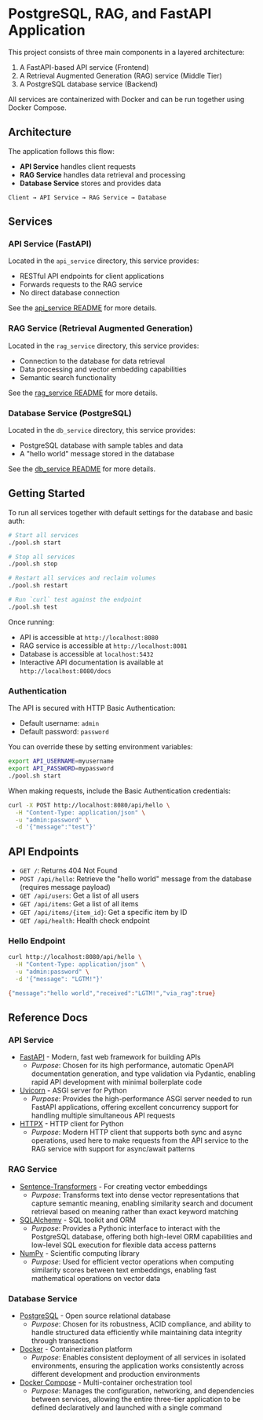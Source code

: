 # PostgreSQL, RAG, and FastAPI Application

This project consists of three main components in a layered architecture:
1. A FastAPI-based API service (Frontend)
2. A Retrieval Augmented Generation (RAG) service (Middle Tier)
3. A PostgreSQL database service (Backend)

All services are containerized with Docker and can be run together using Docker Compose.

## Architecture

The application follows this flow:
- **API Service** handles client requests
- **RAG Service** handles data retrieval and processing
- **Database Service** stores and provides data

```
Client → API Service → RAG Service → Database
```

## Services

### API Service (FastAPI)

Located in the `api_service` directory, this service provides:
- RESTful API endpoints for client applications
- Forwards requests to the RAG service
- No direct database connection

See the [api_service README](api_service/README.md) for more details.

### RAG Service (Retrieval Augmented Generation)

Located in the `rag_service` directory, this service provides:
- Connection to the database for data retrieval
- Data processing and vector embedding capabilities
- Semantic search functionality

See the [rag_service README](rag_service/README.md) for more details.

### Database Service (PostgreSQL)

Located in the `db_service` directory, this service provides:
- PostgreSQL database with sample tables and data
- A "hello world" message stored in the database

See the [db_service README](db_service/README.md) for more details.

## Getting Started

To run all services together with default settings for the database and basic auth:

```bash
# Start all services
./pool.sh start

# Stop all services
./pool.sh stop

# Restart all services and reclaim volumes
./pool.sh restart

# Run `curl` test against the endpoint
./pool.sh test
```

Once running:
- API is accessible at `http://localhost:8080`
- RAG service is accessible at `http://localhost:8081`
- Database is accessible at `localhost:5432`
- Interactive API documentation is available at `http://localhost:8080/docs`

### Authentication

The API is secured with HTTP Basic Authentication:
- Default username: `admin`
- Default password: `password`

You can override these by setting environment variables:
```bash
export API_USERNAME=myusername
export API_PASSWORD=mypassword
./pool.sh start
```

When making requests, include the Basic Authentication credentials:
```bash
curl -X POST http://localhost:8080/api/hello \
  -H "Content-Type: application/json" \
  -u "admin:password" \
  -d '{"message":"test"}'
```

## API Endpoints

- `GET /`: Returns 404 Not Found
- `POST /api/hello`: Retrieve the "hello world" message from the database (requires message payload)
- `GET /api/users`: Get a list of all users
- `GET /api/items`: Get a list of all items
- `GET /api/items/{item_id}`: Get a specific item by ID
- `GET /api/health`: Health check endpoint


### Hello Endpoint

```bash
curl http://localhost:8080/api/hello \
  -H "Content-Type: application/json" \
  -u "admin:password" \
  -d '{"message": "LGTM!"}'

{"message":"hello world","received":"LGTM!","via_rag":true}   
```

## Reference Docs

### API Service
- [FastAPI](https://fastapi.tiangolo.com/) - Modern, fast web framework for building APIs
  - *Purpose*: Chosen for its high performance, automatic OpenAPI documentation generation, and type validation via Pydantic, enabling rapid API development with minimal boilerplate code
- [Uvicorn](https://www.uvicorn.org/) - ASGI server for Python
  - *Purpose*: Provides the high-performance ASGI server needed to run FastAPI applications, offering excellent concurrency support for handling multiple simultaneous API requests
- [HTTPX](https://www.python-httpx.org/) - HTTP client for Python
  - *Purpose*: Modern HTTP client that supports both sync and async operations, used here to make requests from the API service to the RAG service with support for async/await patterns

### RAG Service
- [Sentence-Transformers](https://www.sbert.net/) - For creating vector embeddings
  - *Purpose*: Transforms text into dense vector representations that capture semantic meaning, enabling similarity search and document retrieval based on meaning rather than exact keyword matching
- [SQLAlchemy](https://docs.sqlalchemy.org/) - SQL toolkit and ORM
  - *Purpose*: Provides a Pythonic interface to interact with the PostgreSQL database, offering both high-level ORM capabilities and low-level SQL execution for flexible data access patterns
- [NumPy](https://numpy.org/doc/) - Scientific computing library
  - *Purpose*: Used for efficient vector operations when computing similarity scores between text embeddings, enabling fast mathematical operations on vector data

### Database Service
- [PostgreSQL](https://www.postgresql.org/docs/) - Open source relational database
  - *Purpose*: Chosen for its robustness, ACID compliance, and ability to handle structured data efficiently while maintaining data integrity through transactions
- [Docker](https://docs.docker.com/) - Containerization platform
  - *Purpose*: Enables consistent deployment of all services in isolated environments, ensuring the application works consistently across different development and production environments
- [Docker Compose](https://docs.docker.com/compose/) - Multi-container orchestration tool
  - *Purpose*: Manages the configuration, networking, and dependencies between services, allowing the entire three-tier application to be defined declaratively and launched with a single command


